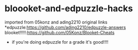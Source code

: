 # bloooket-and-edpuzzle-hacks
imported from 05konz and ading2210
original links
*edpuzzle:https://github.com/ading2210/edpuzzle-answers
blooket!!!!!:https://github.com/05Konz/Blooket-Cheats
* if you're doing edpuzzle for a grade it's good!!!!
